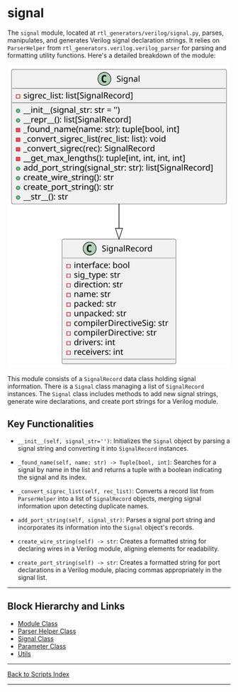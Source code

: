 # signal

The `signal` module, located at `rtl_generators/verilog/signal.py`, parses, manipulates, and generates Verilog signal declaration strings. It relies on `ParserHelper` from `rtl_generators.verilog.verilog_parser` for parsing and formatting utility functions. Here's a detailed breakdown of the module:

![Signal UML](../../images_scripts_uml/verilog_Signal.svg)

This module consists of a `SignalRecord` data class holding signal information. There is a `Signal` class managing a list of `SignalRecord` instances. The `Signal` class includes methods to add new signal strings, generate wire declarations, and create port strings for a Verilog module.

## Key Functionalities

- `__init__(self, signal_str='')`: Initializes the `Signal` object by parsing a signal string and converting it into `SignalRecord` instances.

- `_found_name(self, name: str) -> Tuple[bool, int]`: Searches for a signal by name in the list and returns a tuple with a boolean indicating the signal and its index.

- `_convert_sigrec_list(self, rec_list)`: Converts a record list from `ParserHelper` into a list of `SignalRecord` objects, merging signal information upon detecting duplicate names.

- `add_port_string(self, signal_str)`: Parses a signal port string and incorporates its information into the `Signal` object's records.

- `create_wire_string(self) -> str`: Creates a formatted string for declaring wires in a Verilog module, aligning elements for readability.

- `create_port_string(self) -> str`: Creates a formatted string for port declarations in a Verilog module, placing commas appropriately in the signal list.

---

## Block Hierarchy and Links

- [Module Class](module.md)
- [Parser Helper Class](verilog_parser.md)
- [Signal Class](signal.md)
- [Parameter Class](param.md)
- [Utils](utils.md)

---

[Back to Scripts Index](index.md)

---
